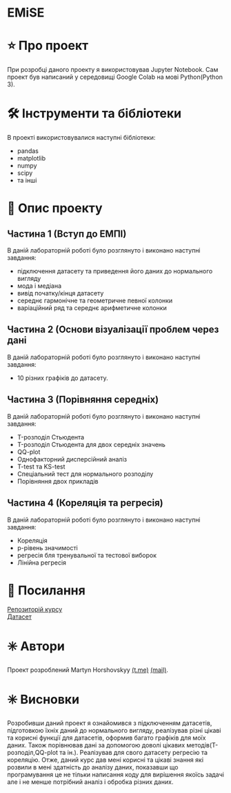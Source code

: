 # EMiSE

# :star: Про проект
При розробці даного проекту я використовував Jupyter Notebook. Сам проект був написаний у середовищі Google Colab на мові Python(Python 3).

# 🛠 Інструменти та бібліотеки
В проекті використовувалися наступні бібліотеки:
* pandas
* matplotlib
* numpy
* scipy
* та іншi

# 📜 Опис проекту
##  Частина 1 (Вступ до ЕМПІ)
В даній лабораторній роботі було розглянуто і виконано наступні завдання:
* підключення датасету та приведення його даних до нормального вигляду
* мода і медіана 
* вивід початку/кінця датасету
* середнє гармонічне та геометричне певної колонки
* варіаційний ряд та середнє арифметичне колонки

##  Частина 2 (Основи візуалізації проблем через дані
В даній лабораторній роботі було розглянуто і виконано наступні завдання:
* 10 різних графіків до датасету.

##  Частина 3 (Порівняння середніх)
В даній лабораторній роботі було розглянуто і виконано наступні завдання:
* T-розподіл Стьюдента
* T-розподіл Стьюдента для двох середніх значень
* QQ-plot
* Однофакторний дисперсійний аналіз
* T-test та KS-test
* Спеціальний тест для нормального розподілу
* Порівняння двох прикладів

##  Частина 4 (Кореляція та регресія)
В даній лабораторній роботі було розглянуто і виконано наступні завдання:
* Кореляція
* p-рівень значимості 
* регресія бля тренувальної та тестової виборок
* Лінійна регресія

# :paperclip: Посилання
<a href="https://gitlab.com/targetflow/emise">Репозиторій курсу</a>  
<a href="https://api.opendota.com/api/players/104604745/matches">Датасет</a>


# :eight_spoked_asterisk: Автори

Проект розроблений Martyn Horshovskyy [(t.me)](https://t.me/taburetka322) [(mail)](https://martyn.horshovskyy@gmail.com).

# :eight_spoked_asterisk: Висновки
Розробивши даний проект я ознайомився з підключенням датасетів, підготовкою їхніх даний до нормального вигляду, реалізував різні цікаві та корисні функції для датасетів, оформив багато графіків для моїх даних.
Також порівнював дані за допомогою доволі цікавих методів(T-розподіл,QQ-plot та ін.). Реалізував для свого датасету регресію та кореляцію.
Отже, даний курс дав мені корисні та цікаві знання які розвили в мені здатність до аналізу даних, показавши що програмування це не
тільки написання коду для вирішення якоїсь задачі але і не менше потрібний аналіз і обробка різних даних.
